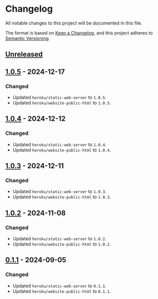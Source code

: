 # Changelog

All notable changes to this project will be documented in this file.

The format is based on [Keep a Changelog](https://keepachangelog.com/en/1.1.0/),
and this project adheres to [Semantic Versioning](https://semver.org/spec/v2.0.0.html).

## [Unreleased]

## [1.0.5] - 2024-12-17

### Changed

- Updated `heroku/static-web-server` to `1.0.5`.
- Updated `heroku/website-public-html` to `1.0.5`.

## [1.0.4] - 2024-12-12

### Changed

- Updated `heroku/static-web-server` to `1.0.4`.
- Updated `heroku/website-public-html` to `1.0.4`.

## [1.0.3] - 2024-12-11

### Changed

- Updated `heroku/static-web-server` to `1.0.3`.
- Updated `heroku/website-public-html` to `1.0.3`.

## [1.0.2] - 2024-11-08

### Changed

- Updated `heroku/static-web-server` to `1.0.2`.
- Updated `heroku/website-public-html` to `1.0.2`.

## [0.1.1] - 2024-09-05

### Changed

- Updated `heroku/static-web-server` to `0.1.1`.
- Updated `heroku/website-public-html` to `0.1.1`.

[unreleased]: https://github.com/heroku/buildpacks-frontend-web/compare/v1.0.5...HEAD
[1.0.5]: https://github.com/heroku/buildpacks-frontend-web/compare/v1.0.4...v1.0.5
[1.0.4]: https://github.com/heroku/buildpacks-frontend-web/compare/v1.0.3...v1.0.4
[1.0.3]: https://github.com/heroku/buildpacks-frontend-web/compare/v1.0.2...v1.0.3
[1.0.2]: https://github.com/heroku/buildpacks-frontend-web/compare/v0.1.1...v1.0.2
[0.1.1]: https://github.com/heroku/buildpacks-frontend-web/releases/tag/v0.1.1
